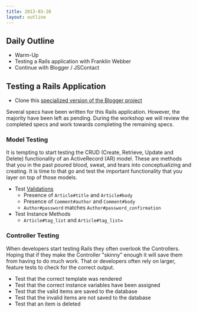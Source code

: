 ```yaml
---
title: 2013-03-20
layout: outline
---
```


## Daily Outline

* Warm-Up
* Testing a Rails application with Franklin Webber
* Continue with Blogger / JSContact

## Testing a Rails Application


* Clone this [specialized version of the Blogger project](https://github.com/gSchool/rails-testing)

Several specs have been written for this Rails application. However, the majority have been left as pending. During the workshop we will review the completed specs and work towards completing the remaining specs.

### Model Testing

It is tempting to start testing the CRUD (Create, Retrieve, Update and Delete) functionality of an ActiveRecord (AR) model. These are methods that you in the past poured blood, sweat, and tears into conceptualizing and creating. It is time to that go and test the important functionality that you layer on top of those models.

* Test [Validations](http://guides.rubyonrails.org/active_record_validations_callbacks.html)
  * Presence of `Article#title` and `Article#body`
  * Presence of `Comment#author` and `Comment#body`
  * `Author#password` matches `Author#password_confirmation`
* Test Instance Methods
  * `Article#tag_list` and `Article#tag_list=`

### Controller Testing

When developers start testing Rails they often overlook the Controllers. Hoping that if they make the Controller "skinny" enough it will save them from having to do much work. That or developers often rely on larger, feature tests to check for the correct output.

* Test that the correct template was rendered
* Test that the correct instance variables have been assigned
* Test that the valid items are saved to the database
* Test that the invalid items are not saved to the database
* Test that an item is deleted

